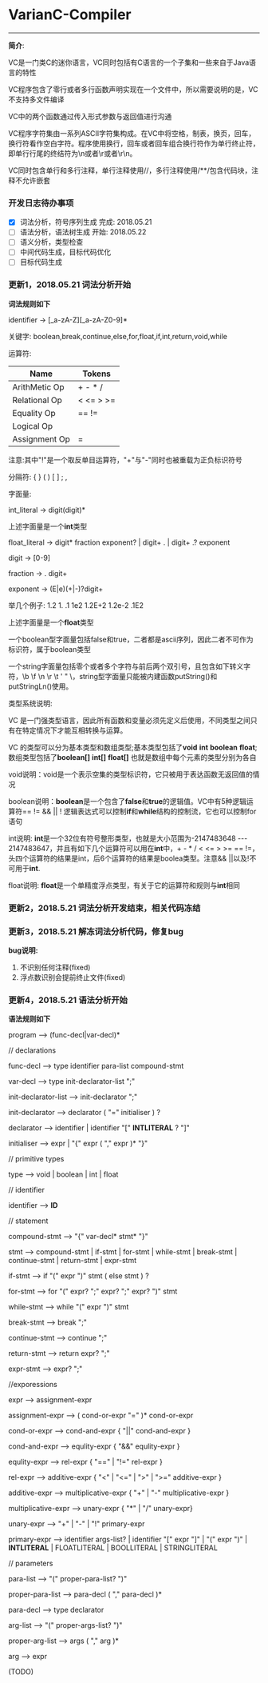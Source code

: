 # VarianC-Compiler

---

**简介**:

VC是一门类C的迷你语言，VC同时包括有C语言的一个子集和一些来自于Java语言的特性

VC程序包含了零行或者多行函数声明实现在一个文件中，所以需要说明的是，VC不支持多文件编译

VC中的两个函数通过传入形式参数与返回值进行沟通

VC程序字符集由一系列ASCII字符集构成。在VC中将空格，制表，换页，回车，换行符看作空白字符。程序使用换行，回车或者回车组合换行符作为单行终止符，即单行行尾的终结符为\n或者\r或者\r\n。

VC同时包含单行和多行注释，单行注释使用//，多行注释使用/**/包含代码块，注释不允许嵌套

### 开发日志待办事项

- [X] 词法分析，符号序列生成		完成: 2018.05.21
- [ ] 语法分析，语法树生成			开始: 2018.05.22
- [ ] 语义分析，类型检查
- [ ] 中间代码生成，目标代码优化
- [ ] 目标代码生成 

### 更新1，2018.05.21 词法分析开始

**词法规则如下**

identifier -> [_a-zA-Z][_a-zA-Z0-9]*

关键字: boolean,break,continue,else,for,float,if,int,return,void,while

运算符:

Name         |Tokens     
------------|----------
ArithMetic Op| + - * /   
Relational Op| < <= > >= 
Equality Op  | == !=     
Logical Op   | || && !   
Assignment Op| =         
注意:其中"!"是一个取反单目运算符，"+"与"-"同时也被重载为正负标识符号

分隔符: { } ( ) [ ] ; ,

字面量:

int_literal -> digit(digit)*

上述字面量是一个**int**类型

float_literal ->  digit* fraction exponent?
				| digit+ .
				| digit+ .? exponent

digit -> [0-9]

fraction -> . digit+

exponent -> (E|e)(+|-)?digit+

举几个例子: 1.2 1. .1 1e2 1.2E+2 1.2e-2 .1E2

上述字面量是一个**float**类型

一个boolean型字面量包括false和true，二者都是ascii序列，因此二者不可作为标识符，属于boolean类型

一个string字面量包括零个或者多个字符与前后两个双引号，且包含如下转义字符，\b \f \n \r \t \' \" \\，string型字面量只能被内建函数putString()和putStringLn()使用。

类型系统说明:

VC 是一门强类型语言，因此所有函数和变量必须先定义后使用，不同类型之间只有在特定情况下才能互相转换与运算。

VC 的类型可以分为基本类型和数组类型;基本类型包括了**void**
 **int** **boolean** **float**;数组类型包括了**boolean[]**
 **int[]** **float[]** 也就是数组中每个元素的类型分别为各自

void说明：void是一个表示空集的类型标识符，它只被用于表达函数无返回值的情况

boolean说明：**boolean**是一个包含了**false**和**true**的逻辑值。VC中有5种逻辑运算符== != && || ! 逻辑表达式可以控制**if**和**while**结构的控制流，它也可以控制for语句

int说明: **int**是一个32位有符号整形类型，也就是大小范围为-2147483648 --- 2147483647，并且有如下几个运算符可以用在**int**中，+ - * / < <= > >= == !=，头四个运算符的结果是int，后6个运算符的结果是boolea类型。注意&& ||以及!不可用于**int**.

float说明: **float**是一个单精度浮点类型，有关于它的运算符和规则与**int**相同

### 更新2，2018.5.21 词法分析开发结束，相关代码冻结

### 更新3，2018.5.21 解冻词法分析代码，修复bug

**bug说明:**

1. 不识别任何注释(fixed)
2. 浮点数识别会提前终止文件(fixed)

### 更新4，2018.5.21 语法分析开始

**语法规则如下**

program --> (func-decl|var-decl)*

// declarations

func-decl --> type identifier para-list compound-stmt

var-decl --> type init-declarator-list ";"

init-declarator-list --> init-declarator ";"

init-declarator --> declarator ( "=" initialiser ) ?

declarator --> identifier | identifier "[" **INTLITERAL** ? "]"

initialiser --> expr | "{" expr ( "," expr )* "}"

// primitive types

type --> void | boolean | int | float

// identifier 

identifier --> **ID**

// statement 

compound-stmt --> "{" var-decl* stmt* "}"

stmt --> compound-stmt | if-stmt | for-stmt | while-stmt | break-stmt | continue-stmt | return-stmt | expr-stmt

if-stmt --> if "(" expr ")" stmt ( else stmt ) ?

for-stmt --> for "(" expr? ";" expr? ";" expr? ")" stmt 

while-stmt --> while "(" expr ")" stmt

break-stmt --> break ";"

continue-stmt --> continue ";"

return-stmt --> return expr? ";"

expr-stmt --> expr? ";"

//exporessions 

expr --> assignment-expr

assignment-expr --> ( cond-or-expr "=" )* cond-or-expr

cond-or-expr --> cond-and-expr { "||" cond-and-expr }

cond-and-expr --> equlity-expr { "&&" equlity-expr }

equlity-expr --> rel-expr { "==" | "!=" rel-expr }

rel-expr --> additive-expr { "<" | "<=" | ">" | ">=" additive-expr }

additive-expr --> multiplicative-expr { "+" | "-" multiplicative-expr }

multiplicative-expr --> unary-expr { "*" | "/" unary-expr}

unary-expr --> "+" | "-" | "!" primary-expr

primary-expr --> identifier args-list? | identifier "[" expr "]" | "(" expr ")" | **INTLITERAL** | FLOATLITERAL | BOOLLITERAL | STRINGLITERAL

// parameters

para-list --> "(" proper-para-list? ")"

proper-para-list --> para-decl ( "," para-decl )*

para-decl --> type declarator

arg-list --> "(" proper-args-list? ")"

proper-arg-list --> args ( "," arg )*

arg --> expr

(TODO)
